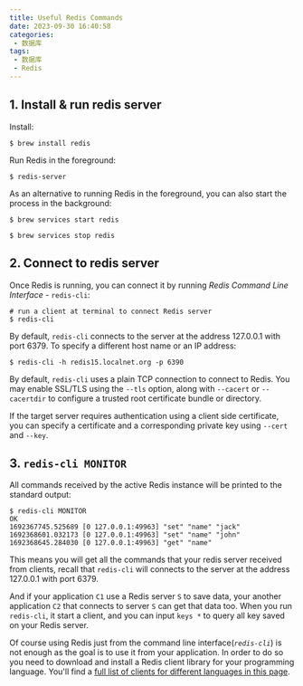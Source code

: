 ```yaml
---
title: Useful Redis Commands
date: 2023-09-30 16:40:58
categories:
 - 数据库
tags:
 - 数据库
 - Redis
---
```


## 1. Install & run redis server

Install:

```shell
$ brew install redis
```

Run Redis in the foreground:

```shell
$ redis-server
```

As an alternative to running Redis in the foreground, you can also start the process in the background:

```shell
$ brew services start redis

$ brew services stop redis
```

## 2. Connect to redis server

Once Redis is running, you can connect it by running *Redis Command Line Interface* - `redis-cli`:

```shell
# run a client at terminal to connect Redis server
$ redis-cli
```

By default, `redis-cli` connects to the server at the address 127.0.0.1 with port 6379. To specify a different host name or an IP address:

```shell
$ redis-cli -h redis15.localnet.org -p 6390
```

By default, `redis-cli` uses a plain TCP connection to connect to Redis. You may enable SSL/TLS using the `--tls` option, along with `--cacert` or `--cacertdir` to configure a trusted root certificate bundle or directory.

If the target server requires authentication using a client side certificate, you can specify a certificate and a corresponding private key using `--cert` and `--key`.

## 3. `redis-cli MONITOR`

All commands received by the active Redis instance will be printed to the standard output:

```shell
$ redis-cli MONITOR
OK
1692367745.525689 [0 127.0.0.1:49963] "set" "name" "jack"
1692368601.032173 [0 127.0.0.1:49963] "set" "name" "john"
1692368645.284030 [0 127.0.0.1:49963] "get" "name"
```

This means you will get all the commands that your redis server received from clients, recall that `redis-cli` will connects to the server at the address 127.0.0.1 with port 6379. 

And if your application `C1` use a Redis server `S` to save data, your another application `C2` that connects to server `S` can get that data too. When you run `redis-cli`, it start a client, and you can input `keys *` to query all key saved on your Redis server. 

Of course using Redis just from the command line interface(*`redis-cli`*) is not enough as the goal is to use it from your application. In order to do so you need to download and install a Redis client library for your programming language. You'll find a [full list of clients for different languages in this page](https://redis.io/clients).
